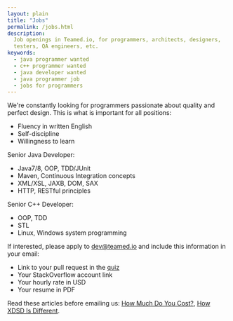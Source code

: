 ```yaml
---
layout: plain
title: "Jobs"
permalink: /jobs.html
description:
  Job openings in Teamed.io, for programmers, architects, designers,
  testers, QA engineers, etc.
keywords:
  - java programmer wanted
  - c++ programmer wanted
  - java developer wanted
  - java programmer job
  - jobs for programmers
---
```


We're constantly looking for programmers passionate about quality
and perfect design. This is what is important for all positions:

 * Fluency in written English
 * Self-discipline
 * Willingness to learn

Senior Java Developer:

 * Java7/8, OOP, TDD/JUnit
 * Maven, Continuous Integration concepts
 * XML/XSL, JAXB, DOM, SAX
 * HTTP, RESTful principles

Senior C++ Developer:

 * OOP, TDD
 * STL
 * Linux, Windows system programming

If interested, please apply to [dev@teamed.io](mailto:dev@teamed.io) and include
this information in your email:

 * Link to your pull request in the [quiz](https://github.com/teamed/quiz)
 * Your StackOverflow account link
 * Your hourly rate in USD
 * Your resume in PDF

Read these articles before emailing us:
[How Much Do You Cost?](http://www.yegor256.com/2014/10/29/how-much-do-you-cost.html),
[How XDSD Is Different](http://www.yegor256.com/2014/04/17/how-xdsd-is-different.html).
